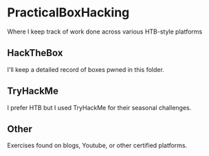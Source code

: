 # PracticalBoxHacking

Where I keep track of work done across various HTB-style platforms

## HackTheBox

I'll keep a detailed record of boxes pwned in this folder.

## TryHackMe

I prefer HTB but I used TryHackMe for their seasonal challenges.

## Other

Exercises found on blogs, Youtube, or other certified platforms.